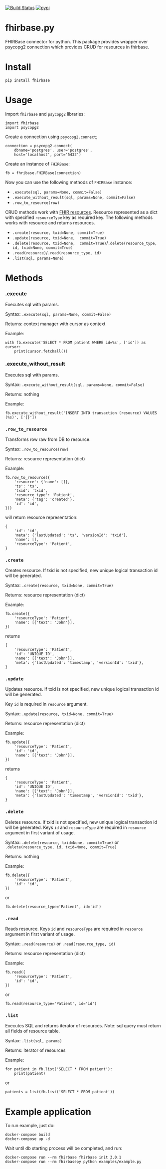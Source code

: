 [![Build Status](https://travis-ci.org/fhirbase/fhirbase.py.svg?branch=master)](https://travis-ci.org/fhirbase/fhirbase.py)
[![pypi](https://img.shields.io/pypi/v/fhirbase.svg)](https://pypi.python.org/pypi/fhirbase)

# fhirbase.py
FHIRBase connector for python.
This package provides wrapper over psycopg2 connection which
provides CRUD for resources in fhirbase.

# Install
```
pip install fhirbase
```

# Usage
Import `fhirbase` and `psycopg2` libraries:
```
import fhirbase
import psycopg2
```

Create a connection using `psycopg2.connect`;

```
connection = psycopg2.connect(
    dbname='postgres', user='postgres',
    host='localhost', port='5432')
```

Create an instance of `FHIRBase`:
```
fb = fhribase.FHIRBase(connection)
```

Now you can use the following methods of `FHIRBase` instance:
* `.execute(sql, params=None, commit=False)`
* `.execute_without_result(sql, params=None, commit=False)`
* `.row_to_resource(row)`

CRUD methods work with [FHIR resources](https://www.hl7.org/fhir/resourcelist.html).
Resource represented as a dict with specified `resourceType` key as required key.
The following methods works with resource and returns resources.

* `.create(resource, txid=None, commit=True)`
* `.update(resource, txid=None,  commit=True)`
* `.delete(resource, txid=None,  commit=True)`/`.delete(resource_type, id, txid=None, commit=True)`
* `.read(resource)`/`.read(resource_type, id)`
* `.list(sql, params=None)`

# Methods

### .execute
Executes sql with params.

Syntax: `.execute(sql, params=None, commit=False)`

Returns: context manager with cursor as context

Example:
```
with fb.execute('SELECT * FROM patient WHERE id=%s', ['id']) as cursor:
    print(cursor.fetchall())
```

### .execute_without_result
Executes sql with params.

Syntax: `.execute_without_result(sql, params=None, commit=False)`

Returns: nothing

Example:
```
fb.execute_without_result('INSERT INTO transaction (resource) VALUES (%s)', ['{}'])
```

### `.row_to_resource`
Transforms row raw from DB to resource.

Syntax: `.row_to_resource(row)`

Returns: resource representation (dict)

Example:
```
fb.row_to_resource({
    'resource': {'name': []},
    'ts': 'ts',
    'txid': 'txid',
    'resource_type': 'Patient',
    'meta': {'tag': 'created'},
    'id': 'id',
}))
```

will return resource representation:

```
{
    'id': 'id',
    'meta': {'lastUpdated': 'ts', 'versionId': 'txid'},
    'name': [],
    'resourceType': 'Patient',
}
```

### `.create`
Creates resource.
If txid is not specified, new unique logical transaction id will be generated.

Syntax: `.create(resource, txid=None, commit=True)`

Returns: resource representation (dict)

Example:
```
fb.create({
    'resourceType': 'Patient',
    'name': [{'text': 'John'}],
})
```
returns
```
{
    'resourceType': 'Patient',
    'id': 'UNIQUE ID',
    'name': [{'text': 'John'}],
    'meta': {'lastUpdated': 'timestamp', 'versionId': 'txid'},
}
```

### `.update`
Updates resource.
If txid is not specified, new unique logical transaction id will be generated.

Key `id` is required in `resource` argument.

Syntax: `.update(resource, txid=None, commit=True)`

Returns: resource representation (dict)

Example:
```
fb.update({
    'resourceType': 'Patient',
    'id': 'id',
    'name': [{'text': 'John'}],
})
```

returns

```
{
    'resourceType': 'Patient',
    'id': 'UNIQUE ID',
    'name': [{'text': 'John'}],
    'meta': {'lastUpdated': 'timestamp', 'versionId': 'txid'},
}
```


### `.delete`
Deletes resource.
If txid is not specified, new unique logical transaction id will be generated.
Keys `id` and `resourceType` are required in `resource` argument in first variant of usage.

Syntax: `.delete(resource, txid=None, commit=True)` or `.delete(resource_type, id, txid=None, commit=True)`

Returns: nothing

Example:
```
fb.delete({
    'resourceType': 'Patient',
    'id': 'id',
})
```

or

```
fb.delete(resource_type='Patient', id='id')
```


### `.read`
Reads resource.
Keys `id` and `resourceType` are required in `resource` argument in first variant of usage.

Syntax: `.read(resource)` or `.read(resource_type, id)`

Returns: resource representation (dict)

Example:
```
fb.read({
    'resourceType': 'Patient',
    'id': 'id',
})
```

or

```
fb.read(resource_type='Patient', id='id')
```

### `.list`

Executes SQL and returns iterator of resources.
Note: sql query must return all fields of resource table.

Syntax: `.list(sql, params)`

Returns: iterator of resources

Example:
```
for patient in fb.list('SELECT * FROM patient'):
    print(patient)
```

or

```
patients = list(fb.list('SELECT * FROM patient'))
```

# Example application
To run example, just do:

```
docker-compose build
docker-compose up -d
```
Wait until db starting process will be completed, and run:

```
docker-compose run --rm fhirbase fhirbase init 3.0.1
docker-compose run --rm fhirbasepy python examples/example.py
```
